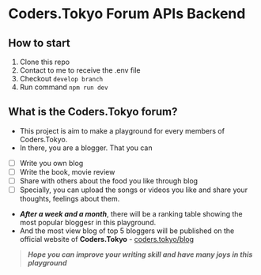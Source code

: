 # Coders.Tokyo Forum APIs Backend

## How to start 

 1. Clone this repo
 2. Contact to me to receive the .env file
 3. Checkout `develop branch`
 4. Run command `npm run dev`

## What is the Coders.Tokyo forum?
- This project is aim to make a playground for every members of Coders.Tokyo. 
- In there, you are a blogger. That you can 
 - [ ] Write you own blog
 - [ ] Write the book, movie review
 - [ ] Share with others about the food you like through blog
 - [ ] Specially, you can upload the songs or videos you like and share your thoughts, feelings about them.
- ***After a week and a month***, there will be a ranking table showing the most popular bloggesr in this playground. 
- And the most view blog of top 5 bloggers will be published on the official website of **Coders.Tokyo** - [coders.tokyo/blog](https://coders.tokyo/blog) 

> ***Hope you can improve your writing skill and have many joys in this playground***

